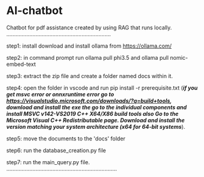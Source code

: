 # AI-chatbot
Chatbot for pdf assistance created by using RAG that runs locally. 
....................................................................

step1:
install download and install ollama from https://ollama.com/

step2:
in command prompt run ollama pull phi3.5 and ollama pull nomic-embed-text

step3:
extract the zip file and create a folder named docs within it.

step4:
open the folder in vscode and run pip install -r prerequisite.txt (***if you get msvc error or onnxruntime error go to https://visualstudio.microsoft.com/downloads/?q=build+tools, download and install the exe the go to the individual components and install MSVC v142-VS2019 C++ X64/X86 build tools also Go to the Microsoft Visual C++ Redistributable page. Download and install the version matching your system architecture (x64 for 64-bit systems***).

step5:
move the documents to the 'docs' folder

step6:
run the database_creation.py file

step7:
run the main_query.py file.
........................................................................
